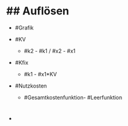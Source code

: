 # ## Auflösen 

 - #Grafik 
 - #KV 

	 - #k2 - #k1 / #x2 - #x1 

 - #Kfix 

	 - #k1 - #x1*KV 

 - #Nutzkosten 

	 - #Gesamtkostenfunktion- #Leerfunktion 

 - #
